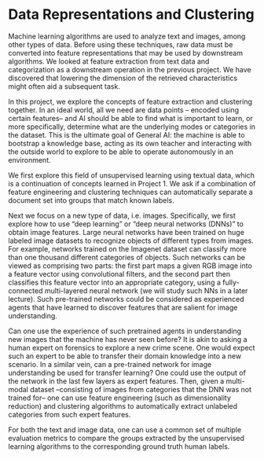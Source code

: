 # Data Representations and Clustering

Machine learning algorithms are used to analyze text and images, among other types of data. Before using these techniques, raw data must be converted into feature representations that may be used by downstream algorithms. We looked at feature extraction from text data and categorization as a downstream operation in the previous project. We have discovered that lowering the dimension of the retrieved characteristics might often aid a subsequent task.

In this project, we explore the concepts of feature extraction and clustering together. In an
ideal world, all we need are data points – encoded using certain features– and AI should be
able to find what is important to learn, or more specifically, determine what are the underlying
modes or categories in the dataset. This is the ultimate goal of General AI: the machine is
able to bootstrap a knowledge base, acting as its own teacher and interacting with the outside
world to explore to be able to operate autonomously in an environment.

We first explore this field of unsupervised learning using textual data, which is a continuation
of concepts learned in Project 1. We ask if a combination of feature engineering and clustering
techniques can automatically separate a document set into groups that match known labels.

Next we focus on a new type of data, i.e. images. Specifically, we first explore how to
use “deep learning” or “deep neural networks (DNNs)” to obtain image features. Large neural
networks have been trained on huge labeled image datasets to recognize objects of different
types from images. For example, networks trained on the Imagenet dataset can classify more
than one thousand different categories of objects. Such networks can be viewed as comprising
two parts: the first part maps a given RGB image into a feature vector using convolutional
filters, and the second part then classifies this feature vector into an appropriate category, using
a fully-connected multi-layered neural network (we will study such NNs in a later lecture). Such
pre-trained networks could be considered as experienced agents that have learned to discover
features that are salient for image understanding. 

Can one use the experience of such pretrained agents in understanding new images that the machine has never seen before? It is akin
to asking a human expert on forensics to explore a new crime scene. One would expect such
an expert to be able to transfer their domain knowledge into a new scenario. In a similar
vein, can a pre-trained network for image understanding be used for transfer learning? One
could use the output of the network in the last few layers as expert features. Then, given a
multi-modal dataset –consisting of images from categories that the DNN was not trained for–
one can use feature engineering (such as dimensionality reduction) and clustering algorithms
to automatically extract unlabeled categories from such expert features.

For both the text and image data, one can use a common set of multiple evaluation metrics
to compare the groups extracted by the unsupervised learning algorithms to the corresponding
ground truth human labels.
